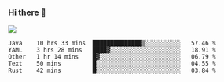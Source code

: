 ### Hi there 👋
![](https://github-readme-stats.vercel.app/api?username=tuichenchuxin)
<!--START_SECTION:waka-->
```text
Java    10 hrs 33 mins  ██████████████▒░░░░░░░░░░   57.46 % 
YAML    3 hrs 28 mins   ████▓░░░░░░░░░░░░░░░░░░░░   18.91 % 
Other   1 hr 14 mins    █▓░░░░░░░░░░░░░░░░░░░░░░░   06.79 % 
Text    50 mins         █░░░░░░░░░░░░░░░░░░░░░░░░   04.55 % 
Rust    42 mins         █░░░░░░░░░░░░░░░░░░░░░░░░   03.84 % 
```
<!--END_SECTION:waka-->
